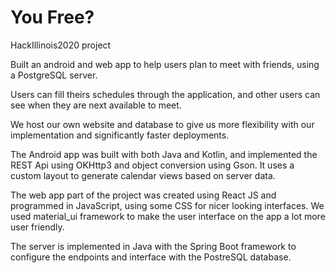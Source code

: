# You Free?
HackIllinois2020 project

Built an android and web app to help users plan to meet with friends, using a PostgreSQL server. 

Users can fill theirs schedules through the application, and other users can see when they are next available to meet.

We host our own website and database to give us more flexibility with our implementation and significantly faster deployments.

The Android app was built with both Java and Kotlin, and implemented the REST Api using OKHttp3 and object conversion using Gson. It uses a custom layout to generate calendar views based on server data.

The web app part of the project was created using React JS and programmed in JavaScript, using some CSS for nicer looking interfaces. We used material_ui framework to make the user interface on the app a lot more user friendly.

The server is implemented in Java with the Spring Boot framework to configure the endpoints and interface with the PostreSQL database.

